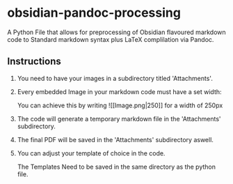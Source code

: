 # obsidian-pandoc-processing

A Python File that allows for preprocessing of Obsidian flavoured markdown code to Standard
 markdown syntax plus LaTeX complilation via Pandoc.

## Instructions

1) You need to have your images in a subdirectory titled 'Attachments'. 
2) Every embedded Image in your markdown code must have a set width:
	
	You can achieve this by writing ![[Image.png|250]] for a width of 250px

3) The code will generate a temporary markdown file in the 'Attachments' subdirectory.
4) The final PDF will be saved in the 'Attachments' subdirectory aswell.
5) You can adjust your template of choice in the code.
	
	The Templates Need to be saved in the same directory as the python file.
